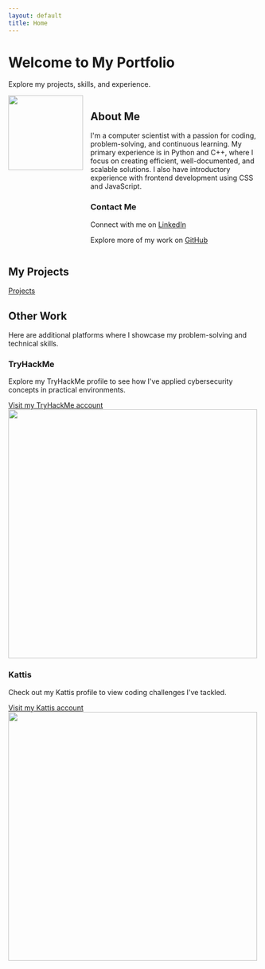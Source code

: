 ```yaml
---
layout: default
title: Home
---
```


<h1>Welcome to My Portfolio</h1>
<p>Explore my projects, skills, and experience.</p>

<div style="display: flex; align-items: flex-start;">
  <img src="https://github.com/user-attachments/assets/dee7d064-0db6-4b7b-b937-40ea4b69f778" style="width:150px; margin-right:15px;"/>
  
  <div>
    <h2>About Me</h2>
    <p>I'm a computer scientist with a passion for coding, problem-solving, and continuous learning. My primary experience is in Python and C++, where I focus on creating efficient, well-documented, and scalable solutions. I also have introductory experience with frontend development using CSS and JavaScript.</p>
    <h3>Contact Me</h3>
    <p>Connect with me on <a href="https://www.linkedin.com/in/claytome" target="_blank">LinkedIn</a></p>
    <p>Explore more of my work on <a href="https://github.com/clayton-h" target="_blank">GitHub</a></p>
  </div>
</div>

<h2>My Projects</h2>
<p><a href="/projects/">Projects</a></p>

<h2>Other Work</h2>
<p>Here are additional platforms where I showcase my problem-solving and technical skills.</p>

<h3>TryHackMe</h3>
<p>Explore my TryHackMe profile to see how I've applied cybersecurity concepts in practical environments.</p>
<a href="https://tryhackme.com/r/p/claytonhodges326" target="_blank">Visit my TryHackMe account</a>
<div style="display: flex; align-items: flex-start;">
  <img src="https://github.com/user-attachments/assets/b7c64453-bd3d-413e-bf14-38f9e5fa1917" style="width:500px;"/>
</div>

<h3>Kattis</h3>
<p>Check out my Kattis profile to view coding challenges I've tackled.</p>
<a href="https://open.kattis.com/users/clayton-hodges" target="_blank">Visit my Kattis account</a>
<div style="display: flex; align-items: flex-start;">
  <img src="https://github.com/user-attachments/assets/441fc58b-0cb8-484e-9f71-19fa1d15f9df" style="width:500px; margin-right:100px;"/>
</div>

